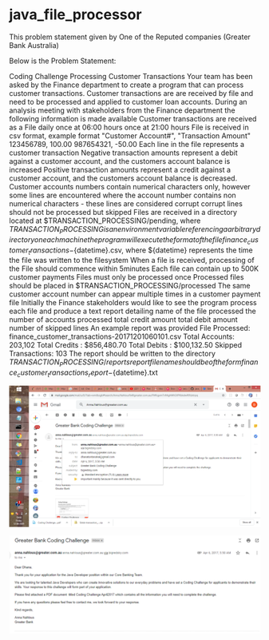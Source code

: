 # java_file_processor
This problem statement given by One of the Reputed companies (Greater Bank Australia)

Below is the Problem Statement:

Coding Challenge
Processing Customer Transactions
Your team has been asked by the Finance department to create a program that can process customer transactions. Customer transactions
are are received by file and need to be processed and applied to customer loan accounts.
During an analysis meeting with stakeholders from the Finance department the following information is made available
Customer transactions are received as a File daily
once at 06:00 hours
once at 21:00 hours
File is received in csv format, example format
"Customer Account#", "Transaction Amount"
123456789, 100.00
987654321, -50.00
Each line in the file represents a customer transaction
Negative transaction amounts represent a debit against a customer account, and the customers account balance is increased
Positive transaction amounts represent a credit against a customer account, and the customers account balance is decreased.
Customer accounts numbers contain numerical characters only, however
some lines are encountered where the account number contains non numerical characters - these lines are considered
corrupt
corrupt lines should not be processed but skipped
Files are received in a directory located at $TRANSACTION_PROCESSING/pending, where
$TRANSACTION_PROCESSING is an environment variable referencing a arbitrary directory on each machine the program
will execute
the format of the file finance_customer_transactions-${datetime}.csv, where ${datetime} represents the time the file was
written to the filesystem
When a file is received, processing of the File should commence within 5minutes
Each file can contain up to 500K customer payments
Files must only be processed once
Processed files should be placed in $TRANSACTION_PROCESSING/processed
The same customer account number can appear multiple times in a customer payment file
Initially the Finance stakeholders would like to see the program process each file and produce a text report detailing
name of the file processed
the number of accounts processed
total credit amount 
total debit amount
number of skipped lines
An example report was provided
File Processed: finance_customer_transactions-20171201060101.csv
Total Accounts: 203,102
Total Credits : $856,480.70
Total Debits : $100,132.50
Skipped Transactions: 103
The report should be written to the directory $TRANSACTION_PROCESSING/reports
report file name should be of the form finance_customer_transactions_report-${datetime}.txt


![alt text](https://github.com/DhanaTontanahal/java_file_processor/blob/master/coding-challenge-by-greater-bank.png)




![alt text](https://github.com/DhanaTontanahal/java_file_processor/blob/master/email-sc.png)




